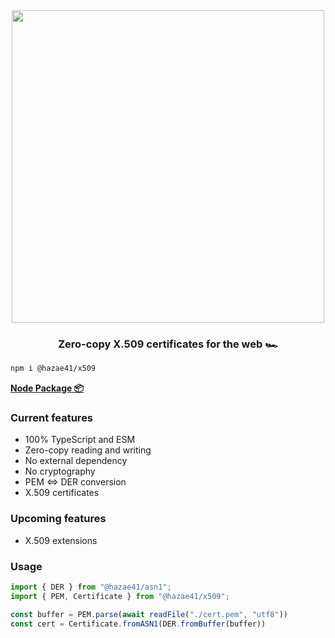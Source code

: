 <div align="center">
<img width="500" src="https://user-images.githubusercontent.com/4405263/207936451-2c8ed697-0319-4c59-b90e-34b7cd447b60.png" />
<h3 align="center">Zero-copy X.509 certificates for the web 🏎️</h3>
</div>

```bash
npm i @hazae41/x509
```

[**Node Package 📦**](https://www.npmjs.com/package/@hazae41/x509)

### Current features
- 100% TypeScript and ESM
- Zero-copy reading and writing
- No external dependency
- No cryptography
- PEM <=> DER conversion
- X.509 certificates

### Upcoming features
- X.509 extensions

### Usage

```typescript
import { DER } from "@hazae41/asn1";
import { PEM, Certificate } from "@hazae41/x509";

const buffer = PEM.parse(await readFile("./cert.pem", "utf8"))
const cert = Certificate.fromASN1(DER.fromBuffer(buffer))
```

